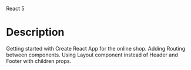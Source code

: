 React 5

# Description

Getting started with Create React App for the online shop.
Adding Routing between components. 
Using Layout component instead of Header and Footer with children props.